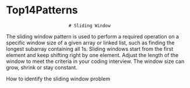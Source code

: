 # Top14Patterns
                            # Sliding Window
The sliding window pattern is used to perform a required operation on a specific window size of a given array or linked list, such as finding the longest subarray containing all 1s. Sliding windows start from the first element and keep shifting right by one element. Adjust the length of the window to meet the criteria in your coding interview. The window size can grow, shrink or stay constant.


How to identify the sliding window problem